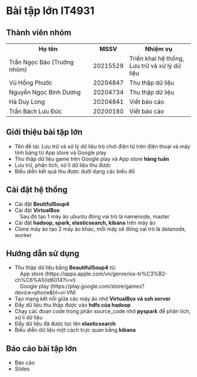 # Bài tập lớn IT4931 
## Thành viên nhóm
<table>
  <tr>
    <th>Họ tên</th>
    <th>MSSV</th>
    <th>Nhiệm vụ</th>
  </tr>
<tr>
  <td>Trần Ngọc Bảo (Trưởng nhóm)</td>
  <td>20215529</td>
  <td>Triền khai hệ thống, <br> Lưu trữ và xử lý dữ liệu</td>
</tr>
<tr>
  <td>Vũ Hồng Phước</td>
  <td>20204847</td>
  <td>Thu thập dữ liệu</td>
</tr>
<tr>
  <td>Nguyễn Ngọc Bình Dương</td>
  <td>20204734</td>
  <td>Thu thập dữ liệu</td>
</tr>
<tr>
  <td>Hà Duy Long</td>
  <td>20204841</td>
  <td>Viết báo cáo</td>
</tr>
<tr>
  <td>Trần Bách Lưu Đức</td>
  <td>20200180</td>
  <td>Viết báo cáo</td>
</tr>
</table>

## Giới thiệu bài tập lớn
<ul>
  <li>Tên đề tài: Lưu trữ và xử lý dữ liệu trò chơi điện tử trên điện thoại và máy tính bảng từ App store và Google play </li>
  <li>Thu thập dữ liệu game trên Google play và App store <strong> hàng tuần</strong></li>
  <li>Lưu trữ, phân tích, xử lí dữ liệu thu được</li>
  <li>Biểu diễn kết quả thu được dưới dạng các biểu đồ</li>
</ul>

## Cài đặt hệ thống
<ul>
  <li>Cài đặt <strong>BeutifulSoup4</strong></li>
  <li>Cài đặt <strong>VirtualBox</strong> <br>&emsp;Sau đó tạo 1 máy ảo ubuntu đóng vai trò là namenode, master</li>
  <li>Cài đặt <strong>hadoop, spark, elasticsearch, kibana</strong> trên máy ảo</li>
  <li>Clone máy ảo tạo 2 máy ảo khác, mỗi máy sẽ đóng vai trò là datanode, worker</li>
</ul>

## Hướng dẫn sử dụng 
<ul>
  <li>Thu thập dữ liệu bằng <strong>BeautifulSoup4</strong> từ: <br>&emsp;App store (https://apps.apple.com/vn/genre/ios-tr%C3%B2-ch%C6%A1i/id6014?l=vi) <br>&emsp;Google play (https://play.google.com/store/games?device=phone&hl=vi-VN)</li>
  <li>Tạo mạng kết nối giữa các máy ảo nhờ <strong>VirtualBox và ssh server</strong></li>
  <li>Đẩy dữ liệu thu thập được vào <strong>hdfs của hadoop</strong></li>
  <li>Chạy các đoạn code trong phần source_code nhờ <strong>pyspark</strong> để phân tích, xử lí dữ liệu</li>
  <li>Đẩy dữ liệu đã được lọc lên <strong>elasticsearch</strong></li>
  <li>Biểu diễn dữ liệu một cách trực quan bằng <strong>kibana</strong></li>
</ul>

## Báo cáo bài tập lớn
<ul>
  <li>Báo cáo</li>
  <li>Slides</li>
</ul>
